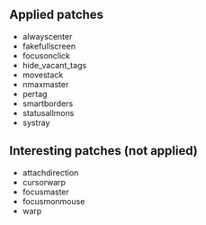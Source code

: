 Applied patches
---------------

* alwayscenter
* fakefullscreen
* focusonclick
* hide_vacant_tags
* movestack
* nmaxmaster
* pertag
* smartborders
* statusallmons
* systray

Interesting patches (not applied)
---------------------------------

* attachdirection
* cursorwarp
* focusmaster
* focusmonmouse
* warp

